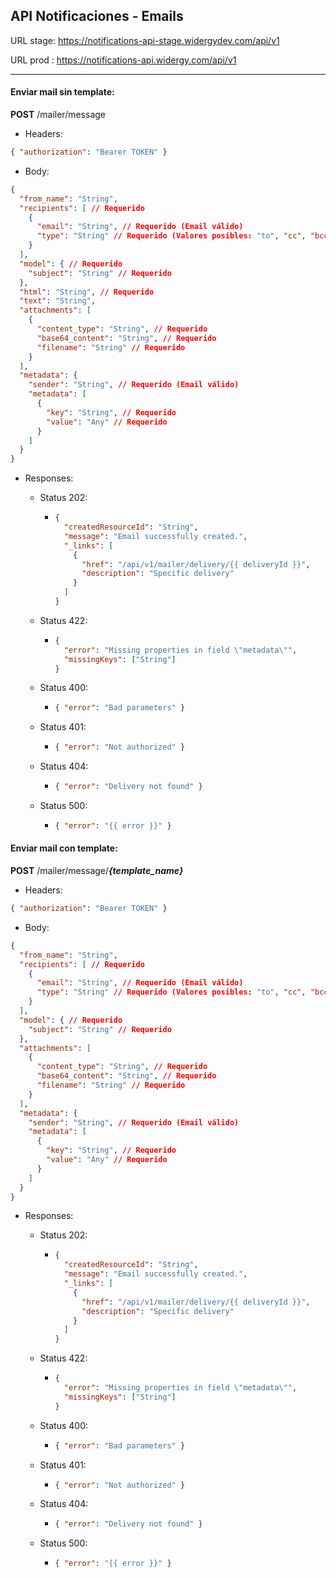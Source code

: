 ## API Notificaciones - Emails

URL stage: https://notifications-api-stage.widergydev.com/api/v1

URL prod : https://notifications-api.widergy.com/api/v1

---

#### Enviar mail sin template:

**POST** /mailer/message

- Headers:

```json
{ "authorization": "Bearer TOKEN" }
```

- Body:

```json
{
  "from_name": "String",
  "recipients": [ // Requerido
    {
      "email": "String", // Requerido (Email válido)
      "type": "String" // Requerido (Valores posibles: "to", "cc", "bcc", "replyTo")
    }
  ],
  "model": { // Requerido
    "subject": "String" // Requerido
  },
  "html": "String", // Requerido
  "text": "String",
  "attachments": [
    {
      "content_type": "String", // Requerido
      "base64_content": "String", // Requerido
      "filename": "String" // Requerido
    }
  ],
  "metadata": {
    "sender": "String", // Requerido (Email válido)
    "metadata": [
      {
        "key": "String", // Requerido
        "value": "Any" // Requerido
      }
    ]
  }
}
```

- Responses:

  - Status 202:
    - ```json
      {
        "createdResourceId": "String",
        "message": "Email successfully created.",
        "_links": [
          {
            "href": "/api/v1/mailer/delivery/{{ deliveryId }}",
            "description": "Specific delivery"
          }
        ]
      }
      ```
  - Status 422:
    - ```json
      {
        "error": "Missing properties in field \"metadata\"",
        "missingKeys": ["String"]
      }
      ```
  - Status 400:
    - ```json
      { "error": "Bad parameters" }
      ```
  - Status 401:
    - ```json
      { "error": "Not authorized" }
      ```
  - Status 404:
    - ```json
      { "error": "Delivery not found" }
      ```
  - Status 500:
    - ```json
      { "error": "{{ error }}" }
      ```

#### Enviar mail con template:

**POST** /mailer/message/**_{template_name}_**

- Headers:

```json
{ "authorization": "Bearer TOKEN" }
```

- Body:

```json
{
  "from_name": "String",
  "recipients": [ // Requerido
    {
      "email": "String", // Requerido (Email válido)
      "type": "String" // Requerido (Valores posibles: "to", "cc", "bcc", "replyTo")
    }
  ],
  "model": { // Requerido
    "subject": "String" // Requerido
  },
  "attachments": [
    {
      "content_type": "String", // Requerido
      "base64_content": "String", // Requerido
      "filename": "String" // Requerido
    }
  ],
  "metadata": {
    "sender": "String", // Requerido (Email válido)
    "metadata": [
      {
        "key": "String", // Requerido
        "value": "Any" // Requerido
      }
    ]
  }
}
```

- Responses:

  - Status 202:
    - ```json
      {
        "createdResourceId": "String",
        "message": "Email successfully created.",
        "_links": [
          {
            "href": "/api/v1/mailer/delivery/{{ deliveryId }}",
            "description": "Specific delivery"
          }
        ]
      }
      ```
  - Status 422:
    - ```json
      {
        "error": "Missing properties in field \"metadata\"",
        "missingKeys": ["String"]
      }
      ```
  - Status 400:
    - ```json
      { "error": "Bad parameters" }
      ```
  - Status 401:
    - ```json
      { "error": "Not authorized" }
      ```
  - Status 404:
    - ```json
      { "error": "Delivery not found" }
      ```
  - Status 500:
    - ```json
      { "error": "{{ error }}" }
